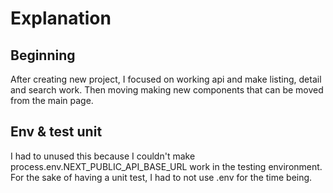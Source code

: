 # Explanation

## Beginning
After creating new project, I focused on working api and make listing, detail and search work.
Then moving making new components that can be moved from the main page.

## Env & test unit
I had to unused this because I couldn't make process.env.NEXT_PUBLIC_API_BASE_URL work in the testing environment.
For the sake of having a unit test, I had to not use .env for the time being.